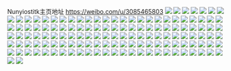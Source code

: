 Nunyiostitk主页地址 https://weibo.com/u/3085465803 
![](https://wx4.sinaimg.cn/mw2000/b7e878cbgy1h87bip2hlsj20vc15saq9.jpg) 
![](https://wx4.sinaimg.cn/mw2000/b7e878cbgy1h87bj6zvbqj22c0340e82.jpg) 
![](https://wx4.sinaimg.cn/mw2000/b7e878cbgy1h87biyfoixj215s0vcaqa.jpg) 
![](https://wx4.sinaimg.cn/mw2000/b7e878cbgy1h87ceq2s0fj20u014uk6f.jpg) 
![](https://wx4.sinaimg.cn/mw2000/b7e878cbgy1h842k6gtuyj20vc15salg.jpg) 
![](https://wx4.sinaimg.cn/mw2000/b7e878cbgy1h842k6ukqsj20vc15s7hr.jpg) 
![](https://wx4.sinaimg.cn/mw2000/b7e878cbgy1h842j168v4j20wi0wigqt.jpg) 
![](https://wx4.sinaimg.cn/mw2000/b7e878cbgy1h842j1j7avj20wi0widkr.jpg) 
![](https://wx4.sinaimg.cn/mw2000/b7e878cbgy1h842q6goe2j22812yp4qq.jpg) 
![](https://wx4.sinaimg.cn/mw2000/b7e878cbgy1h842qi96vmj22c0340u10.jpg) 
![](https://wx4.sinaimg.cn/mw2000/b7e878cbgy1h80nm1aziej20vc15sn7f.jpg) 
![](https://wx4.sinaimg.cn/mw2000/b7e878cbgy1h80ntgz84vj20wh1fktf2.jpg) 
![](https://wx4.sinaimg.cn/mw2000/b7e878cbgy1h80nqzlsb4j22c0340kjm.jpg) 
![](https://wx4.sinaimg.cn/mw2000/b7e878cbgy1h80nm8iiq4j20vc15sk34.jpg) 
![](https://wx4.sinaimg.cn/mw2000/b7e878cbgy1h80nr06elwj20u01hcnck.jpg) 
![](https://wx4.sinaimg.cn/mw2000/b7e878cbgy1h80nr42bh6j20u01hcwu6.jpg) 
![](https://wx4.sinaimg.cn/mw2000/b7e878cbgy1h80nvb58s8j20zk1begov.jpg) 
![](https://wx4.sinaimg.cn/mw2000/b7e878cbly1h7lcj1qqb9j22c0340qv7.jpg) 
![](https://wx4.sinaimg.cn/mw2000/b7e878cbly1h7lcj8ck7fj22c0340b2b.jpg) 
![](https://wx4.sinaimg.cn/mw2000/b7e878cbly1h7lcj4xhuwj22c0340npe.jpg) 
![](https://wx4.sinaimg.cn/mw2000/b7e878cbly1h7lcit1r5vj20vc15stn0.jpg) 
![](https://wx4.sinaimg.cn/mw2000/b7e878cbly1h7ffftm7ijj20vc15s18k.jpg) 
![](https://wx4.sinaimg.cn/mw2000/b7e878cbly1h7fffnz1d5j22c0340npg.jpg) 
![](https://wx4.sinaimg.cn/mw2000/b7e878cbly1h7fffrya5gj22c0340u10.jpg) 
![](https://wx4.sinaimg.cn/mw2000/b7e878cbly1h7fffiala9j20vc15sk5c.jpg) 
![](https://wx4.sinaimg.cn/mw2000/b7e878cbly1h7fffke0t1j21wb2j2b2a.jpg) 
![](https://wx4.sinaimg.cn/mw2000/b7e878cbly1h7b7ccqtyqj21r02othdu.jpg) 
![](https://wx4.sinaimg.cn/mw2000/b7e878cbly1h71r6a5f9zj20vc15s42o.jpg) 
![](https://wx4.sinaimg.cn/mw2000/b7e878cbly1h71r7qzjcaj20wh1dz46v.jpg) 
![](https://wx4.sinaimg.cn/mw2000/b7e878cbly1h71r6ao76sj20vc15sjtb.jpg) 
![](https://wx4.sinaimg.cn/mw2000/b7e878cbly1h6hmp0tm7vj22c03404qp.jpg) 
![](https://wx4.sinaimg.cn/mw2000/b7e878cbly1h6ht1wfahlj20wi1cn1cq.jpg) 
![](https://wx4.sinaimg.cn/mw2000/b7e878cbly1h6hmzkbj9hj22c0340qv8.jpg) 
![](https://wx4.sinaimg.cn/mw2000/b7e878cbly1h630n2jiquj20vc15s4ac.jpg) 
![](https://wx4.sinaimg.cn/mw2000/b7e878cbly1h630my1tabj20n00ojmy2.jpg) 
![](https://wx4.sinaimg.cn/mw2000/b7e878cbly1h630n1vvccj215s0vcdgg.jpg) 
![](https://wx4.sinaimg.cn/mw2000/b7e878cbly1h630n104vnj22c0340b2b.jpg) 
![](https://wx4.sinaimg.cn/mw2000/b7e878cbgy1h4vg4wbirjj21sc2dsu0x.jpg) 
![](https://wx4.sinaimg.cn/mw2000/b7e878cbgy1h4vg4x15qtj21sc2ds7wh.jpg) 
![](https://wx4.sinaimg.cn/mw2000/b7e878cbgy1h4jbynthq9j21sc2dsx6p.jpg) 
![](https://wx4.sinaimg.cn/mw2000/b7e878cbgy1h4fok1d4jrj22bc334u0z.jpg) 
![](https://wx4.sinaimg.cn/mw2000/b7e878cbgy1h4fok40eh7j22bc3341l1.jpg) 
![](https://wx4.sinaimg.cn/mw2000/b7e878cbgy1h4fokbge26j22c0340hdu.jpg) 
![](https://wx4.sinaimg.cn/mw2000/b7e878cbgy1h4foka5yeqj21ww1wwu0x.jpg) 
![](https://wx4.sinaimg.cn/mw2000/b7e878cbgy1h4fok7dc3hj22c0340b2b.jpg) 
![](https://wx4.sinaimg.cn/mw2000/b7e878cbgy1h4fojyl81xj22c0340b2d.jpg) 
![](https://wx4.sinaimg.cn/mw2000/b7e878cbgy1h4fp63wy86j22bh2bhb2a.jpg) 
![](https://wx4.sinaimg.cn/mw2000/b7e878cbgy1h4fovhbo24j20vc0vcdup.jpg) 
![](https://wx4.sinaimg.cn/mw2000/b7e878cbgy1h4fombn3sbj20wi1yc4h8.jpg) 
![](https://wx4.sinaimg.cn/mw2000/b7e878cbgy1h4fok4yz0cj22c0340u0x.jpg) 
![](https://wx4.sinaimg.cn/mw2000/b7e878cbgy1h4164sk1iij20vc15sguo.jpg) 
![](https://wx4.sinaimg.cn/mw2000/b7e878cbgy1h4164t3erlj20vc15swm4.jpg) 
![](https://wx4.sinaimg.cn/mw2000/b7e878cbgy1h41660tbrrj20vc15sn4v.jpg) 
![](https://wx4.sinaimg.cn/mw2000/b7e878cbgy1h4164rx91nj20vc15sguo.jpg) 
![](https://wx4.sinaimg.cn/mw2000/b7e878cbgy1h2u2xypri2j22812yp4qq.jpg) 
![](https://wx4.sinaimg.cn/mw2000/b7e878cbgy1h2u2ziqkdwj22c03407wj.jpg) 
![](https://wx4.sinaimg.cn/mw2000/b7e878cbgy1h2u2y2yp7hj21ya2xfx6q.jpg) 
![](https://wx4.sinaimg.cn/mw2000/b7e878cbgy1h2u2zdsdt1j22c02c0qv6.jpg) 
![](https://wx4.sinaimg.cn/mw2000/b7e878cbgy1h2u2y0pdy3j23402c0npg.jpg) 
![](https://wx4.sinaimg.cn/mw2000/b7e878cbgy1h2u2zn4cgwj23402c0npf.jpg) 
![](https://wx4.sinaimg.cn/mw2000/b7e878cbgy1h2u2zfvh5ij22c03404qq.jpg) 
![](https://wx4.sinaimg.cn/mw2000/b7e878cbgy1h2u2zoykg9j22c03404qq.jpg) 
![](https://wx4.sinaimg.cn/mw2000/b7e878cbgy1h2u2zqyu02j22c03401kz.jpg) 
![](https://wx4.sinaimg.cn/mw2000/b7e878cbgy1h16mroq7kcj20mi0u0n1o.jpg) 
![](https://wx4.sinaimg.cn/mw2000/b7e878cbgy1h16mrpt9k4j213u0tuws0.jpg) 
![](https://wx4.sinaimg.cn/mw2000/b7e878cbgy1h16mrp1bxkj20tu0tu44z.jpg) 
![](https://wx4.sinaimg.cn/mw2000/b7e878cbgy1h16mrpf24hj213u0tu18f.jpg) 
![](https://wx4.sinaimg.cn/mw2000/b7e878cbgy1h16mrqkclnj21400u017a.jpg) 
![](https://wx4.sinaimg.cn/mw2000/b7e878cbgy1h16mrs6idqj20jc0pr469.jpg) 
![](https://wx4.sinaimg.cn/mw2000/b7e878cbgy1h16mrrsu0dj20jc0okgss.jpg) 
![](https://wx4.sinaimg.cn/mw2000/b7e878cbgy1h16mrqybvuj20jj0q1qb4.jpg) 
![](https://wx4.sinaimg.cn/mw2000/b7e878cbgy1h16mrrfprtj20u0140h2y.jpg) 
![](https://wx4.sinaimg.cn/mw2000/b7e878cbgy1h16mrofh9tj20mi0u046t.jpg) 
![](https://wx4.sinaimg.cn/mw2000/b7e878cbgy1h16mrnp1qxj20jc0prqb4.jpg) 
![](https://wx4.sinaimg.cn/mw2000/b7e878cbgy1h16mro1168j20mi0u0tha.jpg) 
![](https://wx4.sinaimg.cn/mw2000/b7e878cbgy1h0mm64e40xj20wi1crwmu.jpg) 
![](https://wx4.sinaimg.cn/mw2000/b7e878cbgy1h0mk72h5vnj20wi1crqkh.jpg) 
![](https://wx4.sinaimg.cn/mw2000/b7e878cbgy1h0mk19n4bsj20vt16f4i4.jpg) 
![](https://wx4.sinaimg.cn/mw2000/b7e878cbgy1h0mjopauowj22c03407wi.jpg) 
![](https://wx4.sinaimg.cn/mw2000/b7e878cbgy1h0m84tt63bj20u01sxjwm.jpg) 
![](https://wx4.sinaimg.cn/mw2000/b7e878cbgy1h0m84sqb5hj20u01sxtdm.jpg) 
![](https://wx4.sinaimg.cn/mw2000/b7e878cbgy1h0m8kf8kyxj20ty13wh54.jpg) 
![](https://wx4.sinaimg.cn/mw2000/b7e878cbgy1h0m8kburyfj20u013yqij.jpg) 
![](https://wx4.sinaimg.cn/mw2000/b7e878cbgy1h0k0walof0j22c02c01kz.jpg) 
![](https://wx4.sinaimg.cn/mw2000/b7e878cbgy1h0k0zjhuszj22c0340b2b.jpg) 
![](https://wx4.sinaimg.cn/mw2000/b7e878cbgy1h0k0y53gpsj20vc15sql9.jpg) 
![](https://wx4.sinaimg.cn/mw2000/b7e878cbgy1h0k0wbz75xj22c03597wi.jpg) 
![](https://wx4.sinaimg.cn/mw2000/b7e878cbgy1h0jm43p144j20vc15stlt.jpg) 
![](https://wx4.sinaimg.cn/mw2000/b7e878cbgy1h0jm467v2zj20vc15sh0a.jpg) 
![](https://wx4.sinaimg.cn/mw2000/b7e878cbgy1h0jm46pffgj20vc15s0zk.jpg) 
![](https://wx4.sinaimg.cn/mw2000/b7e878cbgy1h0jm47oqn4j20vc15sqad.jpg) 
![](https://wx4.sinaimg.cn/mw2000/b7e878cbgy1h0jm4dbqs0j20vc15sgwx.jpg) 
![](https://wx4.sinaimg.cn/mw2000/b7e878cbgy1h0jm4corlhj20vy16lqhh.jpg) 
![](https://wx4.sinaimg.cn/mw2000/b7e878cbgy1gyo5dtgfz6j21o01o0hdt.jpg) 
![](https://wx4.sinaimg.cn/mw2000/b7e878cbgy1gyo5drrg0qj21o01o0x6p.jpg) 
![](https://wx4.sinaimg.cn/mw2000/b7e878cbgy1gyo5dsie09j20v60i142v.jpg) 
![](https://wx4.sinaimg.cn/mw2000/b7e878cbgy1gyo5ds45fqj20wi0wi7ai.jpg) 
![](https://wx4.sinaimg.cn/mw2000/b7e878cbgy1gxtzt6evmpj20vc15sald.jpg) 
![](https://wx4.sinaimg.cn/mw2000/b7e878cbgy1gxtzt5wva3j20vc15sgx0.jpg) 
![](https://wx4.sinaimg.cn/mw2000/b7e878cbgy1gxtzeucjlfj21i31vykfb.jpg) 
![](https://wx4.sinaimg.cn/mw2000/b7e878cbgy1gxtzlolbx8j20vc15sdno.jpg) 
![](https://wx4.sinaimg.cn/mw2000/b7e878cbgy1gwjgiciol3j22c03404qq.jpg) 
![](https://wx4.sinaimg.cn/mw2000/b7e878cbgy1gwjgie7ni2j22c0340kjl.jpg) 
![](https://wx4.sinaimg.cn/mw2000/b7e878cbgy1gwjgi8ge88j20wd1fj7g2.jpg) 
![](https://wx4.sinaimg.cn/mw2000/b7e878cbgy1gwjgiaonozj229n33zqv6.jpg) 
![](https://wx4.sinaimg.cn/mw2000/b7e878cbgy1gw2gfmpk9rj21d22ev1kx.jpg) 
![](https://wx4.sinaimg.cn/mw2000/b7e878cbgy1gw2gflghwyj21cs2er7w4.jpg) 
![](https://wx4.sinaimg.cn/mw2000/b7e878cbgy1gw2gjg2x7dj20t11fkq9m.jpg) 
![](https://wx4.sinaimg.cn/mw2000/b7e878cbgy1gw2gjghtz6j20t31fcgsq.jpg) 
![](https://wx4.sinaimg.cn/mw2000/003mOiBtgy1gum4xw28pkj60vc15swy102.jpg) 
![](https://wx4.sinaimg.cn/mw2000/003mOiBtgy1gume5dehw3j63402c04qr02.jpg) 
![](https://wx4.sinaimg.cn/mw2000/003mOiBtgy1gum4xpaa9wj61p529jhdu02.jpg) 
![](https://wx4.sinaimg.cn/mw2000/003mOiBtgy1gumec89qebj62c0340e8402.jpg) 
![](https://wx4.sinaimg.cn/mw2000/003mOiBtgy1gum4xs147sj6218218hdu02.jpg) 
![](https://wx4.sinaimg.cn/mw2000/003mOiBtgy1gume5b7v4jj62c03407wj02.jpg) 
![](https://wx4.sinaimg.cn/mw2000/003mOiBtgy1gume4ku9ehj62bc334u0z02.jpg) 
![](https://wx4.sinaimg.cn/mw2000/003mOiBtgy1gume4hct7ej62bc334e8402.jpg) 
![](https://wx4.sinaimg.cn/mw2000/003mOiBtgy1gume4dz6cvj62bc3344qs02.jpg) 
![](https://wx4.sinaimg.cn/mw2000/003mOiBtgy1gtwcf0kptmj62c0340qv702.jpg) 
![](https://wx4.sinaimg.cn/mw2000/003mOiBtgy1gtwcfhnskij631r2abe8302.jpg) 
![](https://wx4.sinaimg.cn/mw2000/003mOiBtgy1gtwcfoss8zj62c0340x6r02.jpg) 
![](https://wx4.sinaimg.cn/mw2000/003mOiBtgy1gtwcepbum1j62c0340npf02.jpg) 
![](https://wx4.sinaimg.cn/mw2000/003mOiBtgy1gtwcfcntiqj62c02c04qr02.jpg) 
![](https://wx4.sinaimg.cn/mw2000/003mOiBtgy1gtwcefzuw9j62c03407wj02.jpg) 
![](https://wx4.sinaimg.cn/mw2000/003mOiBtgy1gtz1u001uij62c0340qv702.jpg) 
![](https://wx4.sinaimg.cn/mw2000/003mOiBtgy1gtwcf7zygvj62c03404qs02.jpg) 
![](https://wx4.sinaimg.cn/mw2000/003mOiBtgy1gtvczpqa13j60vc15s4a102.jpg) 
![](https://wx4.sinaimg.cn/mw2000/003mOiBtgy1gtsmxk65pzj62bc2bbhdu02.jpg) 
![](https://wx4.sinaimg.cn/mw2000/003mOiBtgy1gtsmxduaiuj62bc2bb7wi02.jpg) 
![](https://wx4.sinaimg.cn/mw2000/003mOiBtgy1gtsmxh9y3vj62bc334u0y02.jpg) 
![](https://wx4.sinaimg.cn/mw2000/003mOiBtgy1gtsmxnj2whj62bc334x6q02.jpg) 
![](https://wx4.sinaimg.cn/mw2000/b7e878cbgy1gqu50p6679j21ja2k67ks.jpg) 
![](https://wx4.sinaimg.cn/mw2000/b7e878cbgy1gqu53ffdmoj21hk2h8dvl.jpg) 
![](https://wx4.sinaimg.cn/mw2000/b7e878cbgy1gqu50ngwazj21ng2r4toj.jpg) 
